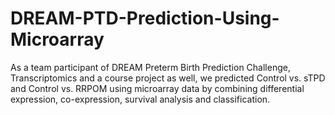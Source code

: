# DREAM-PTD-Prediction-Using-Microarray
As a team participant of DREAM Preterm Birth Prediction Challenge, Transcriptomics and a course project as well, we predicted Control vs. sTPD and Control vs. RRPOM using microarray data by combining differential expression, co-expression, survival analysis and classification. 
